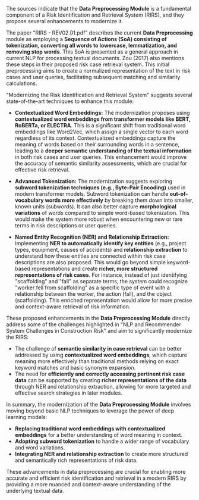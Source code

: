 The sources indicate that the **Data Preprocessing Module** is a fundamental component of a Risk Identification and Retrieval System (RIRS), and they propose several enhancements to modernize it.

The paper "RIRS - REV02.01.pdf" describes the current **Data Preprocessing** module as employing a **Sequence of Actions (SoA) consisting of tokenization, converting all words to lowercase, lemmatization, and removing stop words**. This SoA is presented as a general approach in current NLP for processing textual documents. Zou (2017) also mentions these steps in their proposed risk case retrieval system. This initial preprocessing aims to create a normalized representation of the text in risk cases and user queries, facilitating subsequent matching and similarity calculations.

"Modernizing the Risk Identification and Retrieval System" suggests several state-of-the-art techniques to enhance this module:

* **Contextualized Word Embeddings:** The modernization proposes using **contextualized word embeddings from transformer models like BERT, RoBERTa, or ELECTRA**. This is a significant shift from traditional word embeddings like Word2Vec, which assign a single vector to each word regardless of its context. Contextualized embeddings capture the meaning of words based on their surrounding words in a sentence, leading to a **deeper semantic understanding of the textual information** in both risk cases and user queries. This enhancement would improve the accuracy of semantic similarity assessments, which are crucial for effective risk retrieval.

* **Advanced Tokenization:** The modernization suggests exploring **subword tokenization techniques (e.g., Byte-Pair Encoding)** used in modern transformer models. Subword tokenization can handle **out-of-vocabulary words more effectively** by breaking them down into smaller, known units (subwords). It can also better capture **morphological variations** of words compared to simple word-based tokenization. This would make the system more robust when encountering new or rare terms in risk descriptions or user queries.

* **Named Entity Recognition (NER) and Relationship Extraction:** Implementing **NER to automatically identify key entities** (e.g., project types, equipment, causes of accidents) and **relationship extraction** to understand how these entities are connected within risk case descriptions are also proposed. This would go beyond simple keyword-based representations and create **richer, more structured representations of risk cases**. For instance, instead of just identifying "scaffolding" and "fall" as separate terms, the system could recognize "worker fell from scaffolding" as a specific type of event with a relationship between the worker, the action (fall), and the object (scaffolding). This enriched representation would allow for more precise and context-aware retrieval of risk information.

These proposed enhancements in the **Data Preprocessing Module** directly address some of the challenges highlighted in "NLP and Recommender System Challenges in Construction Risk" and aim to significantly modernize the RIRS:

* The challenge of **semantic similarity in case retrieval** can be better addressed by using **contextualized word embeddings**, which capture meaning more effectively than traditional methods relying on exact keyword matches and basic synonym expansion.
* The need for **efficiently and correctly accessing pertinent risk case data** can be supported by creating **richer representations of the data** through NER and relationship extraction, allowing for more targeted and effective search strategies in later modules.

In summary, the modernization of the **Data Preprocessing Module** involves moving beyond basic NLP techniques to leverage the power of deep learning models:

* **Replacing traditional word embeddings with contextualized embeddings** for a better understanding of word meaning in context.
* **Adopting subword tokenization** to handle a wider range of vocabulary and word variations.
* **Integrating NER and relationship extraction** to create more structured and semantically rich representations of risk data.

These advancements in data preprocessing are crucial for enabling more accurate and efficient risk identification and retrieval in a modern RIRS by providing a more nuanced and context-aware understanding of the underlying textual data.
